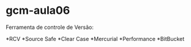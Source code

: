 # gcm-aula06

Ferramenta de controle de Versão:

*RCV
*Source Safe
*Clear Case
*Mercurial
*Performance
*BitBucket

